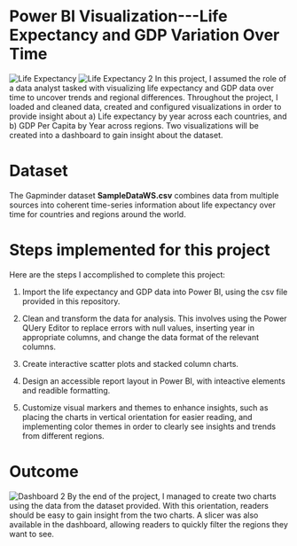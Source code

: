 # Power BI Visualization---Life Expectancy and GDP Variation Over Time
![Life Expectancy](https://github.com/user-attachments/assets/906a57e3-9c6d-46ae-b3aa-7f351c2f23fc)
![Life Expectancy 2](https://github.com/user-attachments/assets/a073b80d-493a-42fd-8dfa-331e0d96c2a9)
In this project, I assumed the role of a data analyst tasked with visualizing life expectancy and GDP data over time to uncover trends and regional differences. Throughout the project, I loaded and cleaned data, created and configured visualizations in order to provide insight about a) Life expectancy by year across each countries, and b) GDP Per Capita by Year across regions. Two visualizations will be created into a dashboard to gain insight about the dataset.

# Dataset
The Gapminder dataset __SampleDataWS.csv__ combines data from multiple sources into coherent time-series information about life expectancy over time for countries and regions around the world.

#  Steps implemented for this project
Here are the steps I accomplished to complete this project:

1. Import the life expectancy and GDP data into Power BI, using the csv file provided in this repository.

2. Clean and transform the data for analysis. This involves using the Power QUery Editor to replace errors with null values, inserting year in appropriate columns, and change the data format of the relevant columns.

3. Create interactive scatter plots and stacked column charts.

4. Design an accessible report layout in Power BI, with inteactive elements and readible formatting.

5. Customize visual markers and themes to enhance insights, such as placing the charts in vertical orientation for easier reading, and implementing color themes in order to clearly see insights and trends from different regions.

# Outcome
![Dashboard 2](https://github.com/user-attachments/assets/764313a4-652d-4805-8187-e93ed7f54c51)
By the end of the project, I managed to create two charts using the data from the dataset provided. With this orientation, readers should be easy to gain insight from the two charts. A slicer was also available in the dashboard, allowing readers to quickly filter the regions they want to see.
